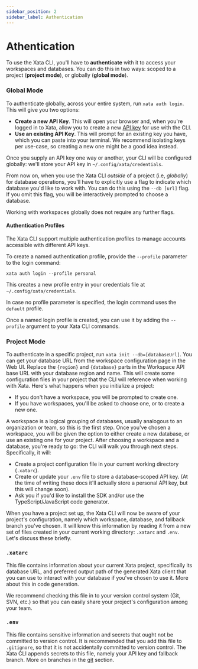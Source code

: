 ```yaml
---
sidebar_position: 2
sidebar_label: Authentication
---
```


# Athentication

To use the Xata CLI, you'll have to **authenticate** with it to access your workspaces and databases. You can do this in two ways: scoped to a project (**project mode**), or globally (**global mode**).

### Global Mode

To authenticate globally, across your entire system, run `xata auth login`. This will give you two options:

- **Create a new API Key**. This will open your browser and, when you're logged in to Xata, allow you to create a new [API key](https://app.xata.io/settings) for use with the CLI.
- **Use an existing API Key**. This will prompt for an existing key you have, which you can paste into your terminal. We recommend isolating keys per use-case, so creating a new one might be a good idea instead.

Once you supply an API key one way or another, your CLI will be configured globally: we'll store your API key in `~/.config/xata/credentials`.

From now on, when you use the Xata CLI _outside_ of a project (i.e, _globally_) for database operations, you'll have to explicitly use a flag to indicate which database you'd like to work with. You can do this using the `--db [url]` flag. If you omit this flag, you will be interactively prompted to choose a database.

Working with workspaces globally does not require any further flags.

#### Authentication Profiles

The Xata CLI support multiple authentication profiles to manage accounts accessible with different API keys.

To create a named authentication profile, provide the `--profile` parameter to the login command:

```
xata auth login --profile personal
```

This creates a new profile entry in your credentials file at `~/.config/xata/credentials`.

In case no profile parameter is specified, the login command uses the `default` profile.

Once a named login profile is created, you can use it by adding the `--profile` argument to your Xata CLI commands.

### Project Mode

To authenticate in a specific project, run `xata init --db=[databaseUrl]`. You can get your database URL from the workspace configuration page in the Web UI. Replace the `{region}` and `{database}` parts in the Workspace API base URL with your database region and name. This will create some configuration files in your project that the CLI will reference when working with Xata. Here's what happens when you initialize a project:

- If you don't have a workspace, you will be prompted to create one.
- If you have workspaces, you'll be asked to choose one, or to create a new one.

A workspace is a logical grouping of databases, usually analogous to an organization or team, so this is the first step. Once you've chosen a workspace, you will be given the option to either create a new database, or use an existing one for your project. After choosing a workspace and a database, you're ready to go: the CLI will walk you through next steps. Specifically, it will:

- Create a project configuration file in your current working directory (`.xatarc`).
- Create or update your `.env` file to store a database-scoped API key. (At the time of writing these docs it'll actually store a personal API key, but this will change soon).
- Ask you if you'd like to install the SDK and/or use the TypeScript/JavaScript code generator.

When you have a project set up, the Xata CLI will now be aware of your project's configuration, namely which workspace, database, and fallback branch you've chosen. It will know this information by reading it from a new set of files created in your current working directory: `.xatarc` and `.env`. Let's discuss these briefly.

### `.xatarc`

This file contains information about your current Xata project, specifically its database URL, and preferred output path of the generated Xata client that you can use to interact with your database if you've chosen to use it. More about this in code generation.

We recommend checking this file in to your version control system (Git, SVN, etc.) so that you can easily share your project's configuration among your team.

### `.env`

This file contains sensitive information and secrets that ought not be committed to version control. It is recommended that you add this file to `.gitignore`, so that it is not accidentally committed to version control. The Xata CLI appends secrets to this file, namely your API key and fallback branch. More on branches in the [git](#branches--git-integration) section.
